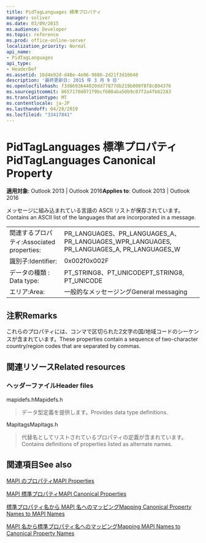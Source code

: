 ```yaml
---
title: PidTagLanguages 標準プロパティ
manager: soliver
ms.date: 03/09/2015
ms.audience: Developer
ms.topic: reference
ms.prod: office-online-server
localization_priority: Normal
api_name:
- PidTagLanguages
api_type:
- HeaderDef
ms.assetid: 16d4e92d-d48e-4e06-9886-2d21f3d10640
description: '最終更新日: 2015 年 3 月 9 日'
ms.openlocfilehash: f3d8693644020dd77877db219b000f8f8c804376
ms.sourcegitcommit: 8657170d071f9bcf680aba50b9c07f2a4fb82283
ms.translationtype: MT
ms.contentlocale: ja-JP
ms.lasthandoff: 04/28/2019
ms.locfileid: "33417841"
---
```

# <a name="pidtaglanguages-canonical-property"></a><span data-ttu-id="7c3a1-103">PidTagLanguages 標準プロパティ</span><span class="sxs-lookup"><span data-stu-id="7c3a1-103">PidTagLanguages Canonical Property</span></span>

  
  
<span data-ttu-id="7c3a1-104">**適用対象**: Outlook 2013 | Outlook 2016</span><span class="sxs-lookup"><span data-stu-id="7c3a1-104">**Applies to**: Outlook 2013 | Outlook 2016</span></span> 
  
<span data-ttu-id="7c3a1-105">メッセージに組み込まれている言語の ASCII リストが保存されています。</span><span class="sxs-lookup"><span data-stu-id="7c3a1-105">Contains an ASCII list of the languages that are incorporated in a message.</span></span> 
  
|||
|:-----|:-----|
|<span data-ttu-id="7c3a1-106">関連するプロパティ:</span><span class="sxs-lookup"><span data-stu-id="7c3a1-106">Associated properties:</span></span>  <br/> |<span data-ttu-id="7c3a1-107">PR_LANGUAGES、PR_LANGUAGES_A、PR_LANGUAGES_W</span><span class="sxs-lookup"><span data-stu-id="7c3a1-107">PR_LANGUAGES, PR_LANGUAGES_A, PR_LANGUAGES_W</span></span>  <br/> |
|<span data-ttu-id="7c3a1-108">識別子:</span><span class="sxs-lookup"><span data-stu-id="7c3a1-108">Identifier:</span></span>  <br/> |<span data-ttu-id="7c3a1-109">0x002f</span><span class="sxs-lookup"><span data-stu-id="7c3a1-109">0x002F</span></span>  <br/> |
|<span data-ttu-id="7c3a1-110">データの種類 : </span><span class="sxs-lookup"><span data-stu-id="7c3a1-110">Data type:</span></span>  <br/> |<span data-ttu-id="7c3a1-111">PT_STRING8、PT_UNICODE</span><span class="sxs-lookup"><span data-stu-id="7c3a1-111">PT_STRING8, PT_UNICODE</span></span>  <br/> |
|<span data-ttu-id="7c3a1-112">エリア:</span><span class="sxs-lookup"><span data-stu-id="7c3a1-112">Area:</span></span>  <br/> |<span data-ttu-id="7c3a1-113">一般的なメッセージング</span><span class="sxs-lookup"><span data-stu-id="7c3a1-113">General messaging</span></span>  <br/> |
   
## <a name="remarks"></a><span data-ttu-id="7c3a1-114">注釈</span><span class="sxs-lookup"><span data-stu-id="7c3a1-114">Remarks</span></span>

<span data-ttu-id="7c3a1-115">これらのプロパティには、コンマで区切られた2文字の国/地域コードのシーケンスが含まれています。</span><span class="sxs-lookup"><span data-stu-id="7c3a1-115">These properties contain a sequence of two-character country/region codes that are separated by commas.</span></span> 
  
## <a name="related-resources"></a><span data-ttu-id="7c3a1-116">関連リソース</span><span class="sxs-lookup"><span data-stu-id="7c3a1-116">Related resources</span></span>

### <a name="header-files"></a><span data-ttu-id="7c3a1-117">ヘッダーファイル</span><span class="sxs-lookup"><span data-stu-id="7c3a1-117">Header files</span></span>

<span data-ttu-id="7c3a1-118">mapidefs.h</span><span class="sxs-lookup"><span data-stu-id="7c3a1-118">Mapidefs.h</span></span>
  
> <span data-ttu-id="7c3a1-119">データ型定義を提供します。</span><span class="sxs-lookup"><span data-stu-id="7c3a1-119">Provides data type definitions.</span></span>
    
<span data-ttu-id="7c3a1-120">Mapitags</span><span class="sxs-lookup"><span data-stu-id="7c3a1-120">Mapitags.h</span></span>
  
> <span data-ttu-id="7c3a1-121">代替名としてリストされているプロパティの定義が含まれています。</span><span class="sxs-lookup"><span data-stu-id="7c3a1-121">Contains definitions of properties listed as alternate names.</span></span>
    
## <a name="see-also"></a><span data-ttu-id="7c3a1-122">関連項目</span><span class="sxs-lookup"><span data-stu-id="7c3a1-122">See also</span></span>



[<span data-ttu-id="7c3a1-123">MAPI のプロパティ</span><span class="sxs-lookup"><span data-stu-id="7c3a1-123">MAPI Properties</span></span>](mapi-properties.md)
  
[<span data-ttu-id="7c3a1-124">MAPI 標準プロパティ</span><span class="sxs-lookup"><span data-stu-id="7c3a1-124">MAPI Canonical Properties</span></span>](mapi-canonical-properties.md)
  
[<span data-ttu-id="7c3a1-125">標準プロパティ名から MAPI 名へのマッピング</span><span class="sxs-lookup"><span data-stu-id="7c3a1-125">Mapping Canonical Property Names to MAPI Names</span></span>](mapping-canonical-property-names-to-mapi-names.md)
  
[<span data-ttu-id="7c3a1-126">MAPI 名から標準プロパティ名へのマッピング</span><span class="sxs-lookup"><span data-stu-id="7c3a1-126">Mapping MAPI Names to Canonical Property Names</span></span>](mapping-mapi-names-to-canonical-property-names.md)

